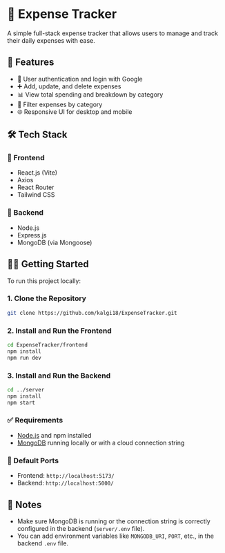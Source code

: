 # 💸 Expense Tracker

A simple full-stack expense tracker that allows users to manage and track their daily expenses with ease.

## 🚀 Features

- 🔐 User authentication and login with Google
- ➕ Add, update, and delete expenses
- 📊 View total spending and breakdown by category
- 📅 Filter expenses by category
- 🌐 Responsive UI for desktop and mobile


## 🛠 Tech Stack

### 🔹 Frontend

- React.js (Vite)
- Axios
- React Router
- Tailwind CSS

### 🔹 Backend

- Node.js
- Express.js
- MongoDB (via Mongoose)

## 🧑‍💻 Getting Started

To run this project locally:

### 1. Clone the Repository

```bash
git clone https://github.com/kalgi18/ExpenseTracker.git
```

### 2. Install and Run the Frontend

```bash
cd ExpenseTracker/frontend
npm install
npm run dev
```

### 3. Install and Run the Backend

```bash
cd ../server
npm install
npm start
```

### ✅ Requirements

- [Node.js](https://nodejs.org/) and npm installed
- [MongoDB](https://www.mongodb.com/) running locally or with a cloud connection string

### 📍 Default Ports

- Frontend: `http://localhost:5173/`
- Backend: `http://localhost:5000/`

## 📌 Notes

- Make sure MongoDB is running or the connection string is correctly configured in the backend (`server/.env` file).
- You can add environment variables like `MONGODB_URI`, `PORT`, etc., in the backend `.env` file.
